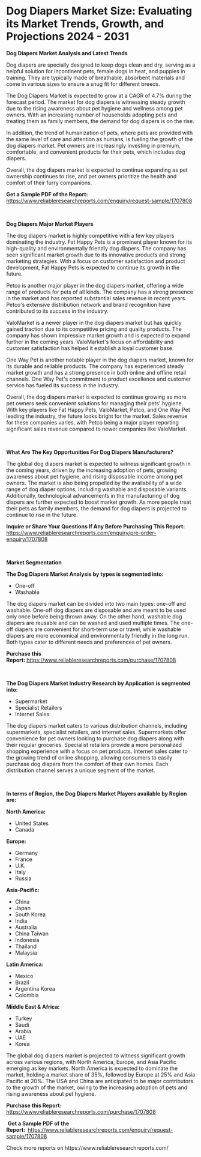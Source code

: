 <p><h1>Dog Diapers Market Size: Evaluating its Market Trends, Growth, and Projections 2024 - 2031</h1></p><p><strong>Dog Diapers Market Analysis and Latest Trends</strong></p>
<p><p>Dog diapers are specially designed to keep dogs clean and dry, serving as a helpful solution for incontinent pets, female dogs in heat, and puppies in training. They are typically made of breathable, absorbent materials and come in various sizes to ensure a snug fit for different breeds.</p><p>The Dog Diapers Market is expected to grow at a CAGR of 4.7% during the forecast period. The market for dog diapers is witnessing steady growth due to the rising awareness about pet hygiene and wellness among pet owners. With an increasing number of households adopting pets and treating them as family members, the demand for dog diapers is on the rise.</p><p>In addition, the trend of humanization of pets, where pets are provided with the same level of care and attention as humans, is fueling the growth of the dog diapers market. Pet owners are increasingly investing in premium, comfortable, and convenient products for their pets, which includes dog diapers.</p><p>Overall, the dog diapers market is expected to continue expanding as pet ownership continues to rise, and pet owners prioritize the health and comfort of their furry companions.</p></p>
<p><strong>Get a Sample PDF of the Report:&nbsp;</strong> <a href="https://www.reliableresearchreports.com/enquiry/request-sample/1707808">https://www.reliableresearchreports.com/enquiry/request-sample/1707808</a></p>
<p>&nbsp;</p>
<p><strong>Dog Diapers Major Market Players</strong></p>
<p><p>The dog diapers market is highly competitive with a few key players dominating the industry. Fat Happy Pets is a prominent player known for its high-quality and environmentally friendly dog diapers. The company has seen significant market growth due to its innovative products and strong marketing strategies. With a focus on customer satisfaction and product development, Fat Happy Pets is expected to continue its growth in the future.</p><p>Petco is another major player in the dog diapers market, offering a wide range of products for pets of all kinds. The company has a strong presence in the market and has reported substantial sales revenue in recent years. Petco's extensive distribution network and brand recognition have contributed to its success in the industry.</p><p>ValoMarket is a newer player in the dog diapers market but has quickly gained traction due to its competitive pricing and quality products. The company has shown impressive market growth and is expected to expand further in the coming years. ValoMarket's focus on affordability and customer satisfaction has helped it establish a loyal customer base.</p><p>One Way Pet is another notable player in the dog diapers market, known for its durable and reliable products. The company has experienced steady market growth and has a strong presence in both online and offline retail channels. One Way Pet's commitment to product excellence and customer service has fueled its success in the industry.</p><p>Overall, the dog diapers market is expected to continue growing as more pet owners seek convenient solutions for managing their pets' hygiene. With key players like Fat Happy Pets, ValoMarket, Petco, and One Way Pet leading the industry, the future looks bright for the market. Sales revenue for these companies varies, with Petco being a major player reporting significant sales revenue compared to newer companies like ValoMarket.</p></p>
<p>&nbsp;</p>
<p><strong>What Are The Key Opportunities For Dog Diapers Manufacturers?</strong></p>
<p><p>The global dog diapers market is expected to witness significant growth in the coming years, driven by the increasing adoption of pets, growing awareness about pet hygiene, and rising disposable income among pet owners. The market is also being propelled by the availability of a wide range of dog diaper options, including washable and disposable variants. Additionally, technological advancements in the manufacturing of dog diapers are further expected to boost market growth. As more people treat their pets as family members, the demand for dog diapers is projected to continue to rise in the future.</p></p>
<p><strong>Inquire or Share Your Questions If Any Before Purchasing This Report:</strong> <a href="https://www.reliableresearchreports.com/enquiry/pre-order-enquiry/1707808">https://www.reliableresearchreports.com/enquiry/pre-order-enquiry/1707808</a></p>
<p>&nbsp;</p>
<p><strong>Market Segmentation</strong></p>
<p><strong>The Dog Diapers Market Analysis by types is segmented into:</strong></p>
<p><ul><li>One-off</li><li>Washable</li></ul></p>
<p><p>The dog diapers market can be divided into two main types: one-off and washable. One-off dog diapers are disposable and are meant to be used only once before being thrown away. On the other hand, washable dog diapers are reusable and can be washed and used multiple times. The one-off diapers are convenient for short-term use or travel, while washable diapers are more economical and environmentally friendly in the long run. Both types cater to different needs and preferences of pet owners.</p></p>
<p><strong>Purchase this Report:&nbsp;</strong><a href="https://www.reliableresearchreports.com/purchase/1707808">https://www.reliableresearchreports.com/purchase/1707808</a></p>
<p>&nbsp;</p>
<p><strong>The Dog Diapers Market Industry Research by Application is segmented into:</strong></p>
<p><ul><li>Supermarket</li><li>Specialist Retailers</li><li>Internet Sales</li></ul></p>
<p><p>The dog diapers market caters to various distribution channels, including supermarkets, specialist retailers, and internet sales. Supermarkets offer convenience for pet owners looking to purchase dog diapers along with their regular groceries. Specialist retailers provide a more personalized shopping experience with a focus on pet products. Internet sales cater to the growing trend of online shopping, allowing consumers to easily purchase dog diapers from the comfort of their own homes. Each distribution channel serves a unique segment of the market.</p></p>
<p>&nbsp;</p>
<p><strong>In terms of Region, the Dog Diapers Market Players available by Region are:</strong></p>
<p>
    <p> <strong> North America: </strong>
        <ul>
            <li>United States</li>
            <li>Canada</li>
        </ul>
        </p> 
    <p> <strong> Europe: </strong>
        <ul>
            <li>Germany</li>
            <li>France</li>
            <li>U.K.</li>
            <li>Italy</li>
            <li>Russia</li>
        </ul>
        </p> 
    <p> <strong> Asia-Pacific: </strong>
        <ul>
            <li>China</li>
            <li>Japan</li>
            <li>South Korea</li>
            <li>India</li>
            <li>Australia</li>
            <li>China Taiwan</li>
            <li>Indonesia</li>
            <li>Thailand</li>
            <li>Malaysia</li>
        </ul>
        </p> 
    <p> <strong> Latin America: </strong>
        <ul>
            <li>Mexico</li>
            <li>Brazil</li>
            <li>Argentina Korea</li>
            <li>Colombia</li>
        </ul>
        </p> 
    <p> <strong> Middle East & Africa: </strong>
        <ul>
            <li>Turkey</li>
            <li>Saudi</li>
            <li>Arabia</li>
            <li>UAE</li>
            <li>Korea</li>
        </ul>
    </p>
    </p>
<p><p>The global dog diapers market is projected to witness significant growth across various regions, with North America, Europe, and Asia Pacific emerging as key markets. North America is expected to dominate the market, holding a market share of 35%, followed by Europe at 25% and Asia Pacific at 20%. The USA and China are anticipated to be major contributors to the growth of the market, owing to the increasing adoption of pets and rising awareness about pet hygiene.</p></p>
<p><strong>Purchase this Report: </strong><a href="https://www.reliableresearchreports.com/purchase/1707808">https://www.reliableresearchreports.com/purchase/1707808</a></p>
<p>&nbsp;<strong>Get a Sample PDF of the Report:&nbsp;&nbsp;</strong><a href="https://www.reliableresearchreports.com/enquiry/request-sample/1707808">https://www.reliableresearchreports.com/enquiry/request-sample/1707808</a></p>
<p><strong></strong></p>
<p>Check more reports on https://www.reliableresearchreports.com/</p>
